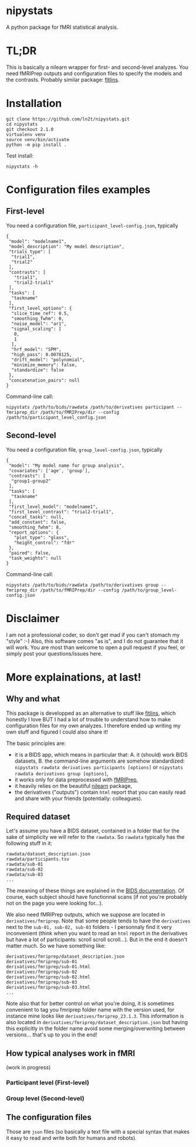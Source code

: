 # nipystats
A python package for fMRI statistical analysis.

# TL;DR
This is basically a nilearn wrapper for first- and second-level analyzes. You need fMRIPrep outputs and configuration files to specify the models and the contrasts.
Probably similar package: [fitlins](https://github.com/poldracklab/fitlins).

# Installation

```
git clone https://github.com/ln2t/nipystats.git
cd nipystats
git checkout 2.1.0
virtualenv venv
source venv/bin/activate
python -m pip install .
```

Test install:

```
nipystats -h
```

# Configuration files examples

## First-level

You need a configuration file,  `participant_level-config.json`, typically
```
{
 "model": "modelname1",
 "model_description": "My model description",
 "trials_type": [
  "trial1",
  "trial2"
 ],
 "contrasts": [
   "trial1",
   "trial2-trial1"
 ],
 "tasks": [
  "taskname"
 ],
 "first_level_options": {
  "slice_time_ref": 0.5,
  "smoothing_fwhm": 0,
  "noise_model": "ar1",
  "signal_scaling": [
   0,
   1
  ],
  "hrf_model": "SPM",
  "high_pass": 0.0078125,
  "drift_model": "polynomial",
  "minimize_memory": false,
  "standardize": false
 },
 "concatenation_pairs": null
}
```
Command-line call:
```
nipystats /path/to/bids/rawdata /path/to/derivatives participant --fmriprep_dir /path/to/fMRIPrep/dir --config /path/to/participant_level_config.json
```

## Second-level 
You need a configuration file,  `group_level-config.json`, typically
```
{
 "model": "My model name for group analysis",
 "covariates": ['age', 'group'],
 "contrasts": [
  "group1-group2"
 ],
 "tasks": [
  "taskname"
 ],
 "first_level_model": "modelname1",
 "first_level_contrast": "trial2-trial1",
 "concat_tasks": null,
 "add_constant": false,
 "smoothing_fwhm": 8,
 "report_options": {
   "plot_type": "glass",
   "height_control": "fdr"
 },
 "paired": false,
 "task_weights": null
}
```
Command-line call:
```
nipystats /path/to/bids/rawdata /path/to/derivatives group --fmriprep_dir /path/to/fMRIPrep/dir --config /path/to/group_level-config.json
```

# Disclaimer

I am not a professional coder, so don't get mad if you can't stomach my "style" :-)
Also, this software comes "as is", and I do not guarantee that it will work.
You are most than welcome to open a pull request if you feel, or simply post your questions/issues here.

# More explainations, at last!

## Why and what

This package is developped as an alternative to stuff like [fitlins](https://github.com/poldracklab/fitlins), which honestly I love BUT I had a lot of trouble to understand how to make configuration files for my own analyzes.
I therefore ended up writing my own stuff and figured I could also share it!

The basic principles are:
- it is a BIDS app, which means in particular that:
 A. it (should) work BIDS datasets,
 B. the command-line arguments are somehow standardized: `nipystats rawdata derivatives participants [options]` or `nipystats rawdata derivatives group [options]`,
- it works only for data preprocessed with [fMRIPrep](https://github.com/nipreps/fmriprep),
- it heavily relies on the beautiful [nilearn](https://nilearn.github.io/stable/index.html) package,
- the derivatives ("outputs") contain `html` report that you can easily read and share with your friends (potentially: colleagues).

## Required dataset

Let's assume you have a BIDS dataset, contained in a folder that for the sake of simplicity we will refer to the `rawdata`. So `rawdata` typically has the following stuff in it:
```
rawdata/dataset_description.json
rawdata/participants.tsv
rawdata/sub-01
rawdata/sub-02
rawdata/sub-03
...
```
The meaning of these things are explained in the [BIDS documentation](https://bids-specification.readthedocs.io/en/stable/). Of course, each subject should have functionnal scans (if not you're probably not on the page you were looking for...).

We also need fMRIPrep outputs, which we suppose are located in `derivatives/fmriprep`. Note that some people tends to have the `derivatives` next to the `sub-01, sub-02, sub-03` folders - I personnaly find it very inconvenient (think when you want to read an `html` report in the derivatives but have a lot of participants: scroll scroll scroll...). But in the end it doesn't matter much. So we have something like:

```
derivatives/fmriprep/dataset_description.json
derivatives/fmriprep/sub-01
derivatives/fmriprep/sub-01.html
derivatives/fmriprep/sub-02
derivatives/fmriprep/sub-02.html
derivatives/fmriprep/sub-03
derivatives/fmriprep/sub-03.html
...
```

Note also that for better control on what you're doing, it is sometimes convenient to tag you fmriprep folder name with the version used, for instance mine looks like `derivatives/fmriprep_23.1.3`. This information is also located in `derivatives/fmriprep/dataset_description.json` but having this explicitly in the folder name avoid some merging/overwriting between versions... that's up to you in the end!

## How typical analyses work in fMRI

(work in progress)

### Participant level (First-level)

### Group level (Second-level)

## The configuration files

Those are `json` files (so basically a text file with a special syntax that makes it easy to read and write both for humans and robots).



